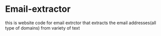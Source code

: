 # Email-extractor
this is website  code for email extrctor that extracts the email  addresses(all type of domains) from variety of text 
